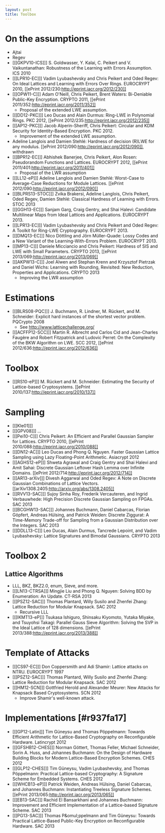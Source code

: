 ```yaml
---
layout: post
title: Toolbox
---
```


# On the assumptions

* Ajtai
* Regev
* [[[GKPV10-ICS]]] S. Goldwasser, Y. Kalai, C. Peikert and V. Vaikuntanathan: Robustness of the Learning with Errors Assumption. ICS 2010
* [[[LPR10-EC]]] Vadim Lyubashevsky and Chris Peikert and Oded Regev: On Ideal Lattices and Learning with Errors Over Rings. EUROCRYPT 2010, [[ePrint 2012/230:http://eprint.iacr.org/2012/230]]
* [[[OPW11-C]]] Adam O'Neill, Chris Peikert, Brent Waters: Bi-Deniable Public-Key Encryption. CRYPTO 2011, [[ePrint 2011/352:http://eprint.iacr.org/2011/352]]
	* Proposal of the extended LWE assumption.
* [[[DD12-PKC]]] Leo Ducas and Alain Durmus: Ring-LWE in Polynomial Rings. PKC 2012, [[ePrint 2012/235:http://eprint.iacr.org/2012/235]]
* [[[AP12-PKC]]] Jacob Alperin-Sheriff, Chris Peikert: Circular and KDM Security for Identity-Based Encryption. PKC 2012.
	* Improvement of the extended LWE assumption.
* Adeline Langlois and Damien Stehl&eacute;: Hardness of decision (R)LWE for any modulus. [[ePrint 2012/090:http://eprint.iacr.org/2012/090]], withdrawn
* [[[BPR12-EC]]] Abhishek Banerjee, Chris Peikert, Alon Rosen: Pseudorandom Functions and Lattices. EUROCRYPT 2012, [[ePrint 2011/401:http://eprint.iacr.org/2011/401]]
	* Proposal of the LWR assumption
* [[[LL12-eP]]] Adeline Langlois and Damien Stehl&eacute;: Worst-Case to Average-Case Reductions for Module Lattices. [[ePrint 2012/090:http://eprint.iacr.org/2012/090]]
* [[[BLPRS13-STOC]]] Zvika Brakersi, Adeline Langlois, Chris Peikert, Oded Regev, Damien Stehl&eacute;: Classical Hardness of Learning with Errors. STOC 2013
* [[[GGH13-EC]]] Sanjam Garg, Craig Gentry, and Shai Halevi: Candidate Multilinear Maps from Ideal Lattices and Applications. EUROCRYPT 2013.
* [[[LPR13-EC]]] Vadim Lyubashevsky and Chris Peikert and Oded Regev: A Toolkit for Ring-LWE Cryptography. EUROCRYPT 2013.
* [[[DMQ13-EC]]] Nico D&ouml;ttling and J&ouml;rn M&uuml;ller-Quade: Lossy Codes and a New Variant of the Learning-With-Errors Problem. EUROCRYPT 2013.
* [[[MP13-C]]] Daniele Micciancio and Chris Peikert: Hardness of SIS and LWE with Small Parameters.  CRYPTO 2013, [[ePrint 2013/069:http://eprint.iacr.org/2013/069]]
* [[[AKPW13-C]]] Joel Alwen and Stephan Krenn and Krzysztof Pietrzak and Daniel Wichs: Learning with Rounding, Revisited: New Reduction, Properties and Applications. CRYPTO 2013
	* Improving the LWR assumption

# Estimations

* [[[BLRS08-PQC]]] J. Buchmann, R. Lindner, M. R&uuml;ckert, and M. Schneider: Explicit hard instances of the shortest vector problem. PQCrypto 2008
	* See http://www.latticechallenge.org/
* [[[ACFFP12-SCC]]] Martin R. Albrecht and Carlos Cid and Jean-Charles Faug&egrave;re and Robert Fitzpatrick and Ludovic Perret: On the Complexity of the BKW Algorithm on LWE. SCC 2012, [[ePrint 2012/636:http://eprint.iacr.org/2012/636]]


#  Toolbox

* [[[RS10-eP]]] M. R&uuml;ckert and M. Schneider: Estimating the Security of Lattice-based Cryptosystems. [[ePrint 2010/137:http://eprint.iacr.org/2010/137]]

# Sampling

* [[[Kle01]]] 
* [[[GPV08]]] ... 
* [[[Pei10-C]]] Chris Peikert: An Efficient and Parallel Gaussian Sampler for Lattices. CRYPTO 2010, [[ePrint 2010/088:http://eprint.iacr.org/2010/088]]
* [[[DN12-AC]]] Leo Ducas and Phong Q. Nguyen. Faster Gaussian Lattice Sampling using Lazy Floating-Point Arithmetic. Asiacrypt 2012
* [[[AGHS12-eP]]] Shweta Agrawal and Craig Gentry and Shai Halevi and Amit Sahai: Discrete Gaussian Leftover Hash Lemma over Infinite Domains. [[ePrint 2012/714:http://eprint.iacr.org/2012/714]]
* [[[AR13-arXiv]]] Divesh Aggarwal and Oded Regev: A Note on Discrete Gaussian Combinations of Lattice Vectors. [[arXiv1308.2405:http://arxiv.org/abs/1308.2405]]
* [[[RVV13-SAC]]] Sujoy Sinha Roy, Frederik Vercauteren, and Ingrid Verbauwhede: High Precision Discrete Gaussian Sampling on FPGAs. SAC 2013
* [[[BCGHW13-SAC]]] Johannes Buchmann, Daniel Cabarcas, Florian G&ouml;pfert, Andreas H&uuml;lsing, and Patrick Weiden: Discrete Ziggurat: A Time-Memory Trade-off for Sampling from a Gaussian Distribution over the Integers. SAC 2013
* [[[DDLL13-C]]] Leo Ducas, Alain Durmus, Tancrede Lepoint, and Vadim Lyubashevsky: Lattice Signatures and Bimodal Gaussians. CRYPTO 2013

# Toolbox 2

## Lattice Algorithms

* LLL, BKZ, BKZ2.0, enum, Sieve, and more.
* [[[LN13-CTRSA]]] Mingjie Liu and Phong Q. Nguyen: Solving BDD by Enumeration: An Update. CT-RSA 2013
* [[[PSZ12-SAC]]] Thomas Plantard, Willy Susilo and Zhenfei Zhang: Lattice Reduction for Modular Knapsack. SAC 2012
	* Recursive LLL
* [[[IKMT13-eP]]] Tsukasa Ishiguro, Shinsaku Kiyomoto, Yutaka Miyake, and Tsuyohsi Takagi: Parallel Gauss Sieve Algorithm: Solving the SVP in the Ideal Lattice of 128 dimensions. [[ePrint 2013/388:http://eprint.iacr.org/2013/388]]

# Template of Attacks

* [[[CS97-EC]]] Don Coppersmith and Adi Shamir: Lattice attacks on NTRU. EUROCRYPT 1997
* [[[PSZ12-SAC]]] Thomas Plantard, Willy Susilo and Zhenfei Zhang: Lattice Reduction for Modular Knapsack. SAC 2012
* [[[HM12-SCN]]] Gottfried Herold and Alexander Meurer: New Attacks for Knapsack Based Cryptosystems. SCN 2012
	* Improve Shamir's well-known attack.

#  Implementations [#r937fa17]

* [[[GP12-Latin]]] Tim G&uuml;neysu and Thomas P&ouml;ppelmann: Towards Efficient Arithmetic for Lattice-Based Cryptography on Reconfigurable Hardware. Latincrypt 2012
* [[[GFSHB12-CHES]]] Norman G&ouml;ttert, Thomas Feller, Michael Schneider, Sorin A. Huss, and Johannes Buchmann: On the Design of Hardware Building Blocks for Modern Lattice-Based Encryption Schemes. CHES 2012
* [[[GLP12-CHES]]] Tim G&uuml;neysu, Vadim Lyubashevsky, and Thomas P&ouml;ppelmann: Practical Lattice-based Cryptography: A Signature Scheme for Embedded Systems. CHES 2012
* [[[WHCB13-eP]]] Patrick Weiden, Andreas H&uuml;lsing, Daniel Cabarcas, and Johannes Buchmann: Instantiating Treeless Signature Schemes. [[ePrint 2013/065:http://eprint.iacr.org/2013/065]]
* [[[EB13-SAC]]] Rachid El Bansarkhani and Johannes Buchmann: Improvement and Efficient Implementation of a Lattice-based Signature Scheme. SAC 2013
* [[[PG13-SAC]]] Thomas P&omul;ppelmann and Tim G&uuml;neysu: Towards Practical Lattice-Based Public-Key Encryption on Reconfigurable Hardware. SAC 2013
